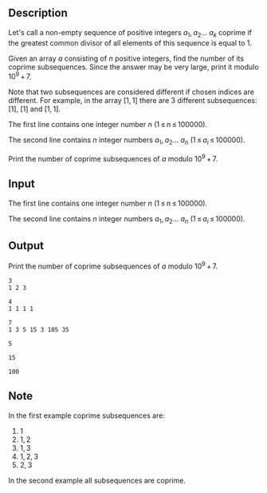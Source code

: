 ## Description

<div><p>Let's call a non-empty sequence of positive integers <span class="tex-span"><i>a</i><sub class="lower-index">1</sub>, <i>a</i><sub class="lower-index">2</sub>... <i>a</i><sub class="lower-index"><i>k</i></sub></span> <span class="tex-font-style-it">coprime</span> if the greatest common divisor of all elements of this sequence is equal to <span class="tex-span">1</span>.</p><p>Given an array <span class="tex-span"><i>a</i></span> consisting of <span class="tex-span"><i>n</i></span> positive integers, find the number of its <span class="tex-font-style-it">coprime</span> subsequences. Since the answer may be very large, print it modulo <span class="tex-span">10<sup class="upper-index">9</sup> + 7</span>.</p><p>Note that two subsequences are considered different if chosen indices are different. For example, in the array <span class="tex-span">[1, 1]</span> there are <span class="tex-span">3</span> different subsequences: <span class="tex-span">[1]</span>, <span class="tex-span">[1]</span> and <span class="tex-span">[1, 1]</span>.</p></div><div class="input-specification"><p>The first line contains one integer number <span class="tex-span"><i>n</i></span> (<span class="tex-span">1 ≤ <i>n</i> ≤ 100000</span>).</p><p>The second line contains <span class="tex-span"><i>n</i></span> integer numbers <span class="tex-span"><i>a</i><sub class="lower-index">1</sub>, <i>a</i><sub class="lower-index">2</sub>... <i>a</i><sub class="lower-index"><i>n</i></sub></span> (<span class="tex-span">1 ≤ <i>a</i><sub class="lower-index"><i>i</i></sub> ≤ 100000</span>).</p></div><div class="output-specification"><p>Print the number of <span class="tex-font-style-it">coprime</span> subsequences of <span class="tex-span"><i>a</i></span> modulo <span class="tex-span">10<sup class="upper-index">9</sup> + 7</span>.</p></div>

## Input

<p>The first line contains one integer number <span class="tex-span"><i>n</i></span> (<span class="tex-span">1 ≤ <i>n</i> ≤ 100000</span>).</p><p>The second line contains <span class="tex-span"><i>n</i></span> integer numbers <span class="tex-span"><i>a</i><sub class="lower-index">1</sub>, <i>a</i><sub class="lower-index">2</sub>... <i>a</i><sub class="lower-index"><i>n</i></sub></span> (<span class="tex-span">1 ≤ <i>a</i><sub class="lower-index"><i>i</i></sub> ≤ 100000</span>).</p>

## Output

<p>Print the number of <span class="tex-font-style-it">coprime</span> subsequences of <span class="tex-span"><i>a</i></span> modulo <span class="tex-span">10<sup class="upper-index">9</sup> + 7</span>.</p>





```input1
3
1 2 3

```




```input2
4
1 1 1 1

```




```input3
7
1 3 5 15 3 105 35

```




```output1
5

```




```output2
15

```




```output3
100

```



## Note

<p>In the first example <span class="tex-font-style-it">coprime</span> subsequences are: </p><ol> <li> <span class="tex-span">1</span> </li><li> <span class="tex-span">1, 2</span> </li><li> <span class="tex-span">1, 3</span> </li><li> <span class="tex-span">1, 2, 3</span> </li><li> <span class="tex-span">2, 3</span> </li></ol><p>In the second example all subsequences are <span class="tex-font-style-it">coprime</span>.</p>
